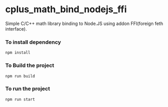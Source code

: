 # cplus_math_bind_nodejs_ffi

Simple C/C++ math library binding to Node.JS using addon FFI(foreign feth interface).


### To install dependency
```
npm install
```

### To Build the project
```
npm run build
```

### To run the project
```
npm run start
```
